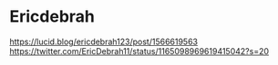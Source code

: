 # Ericdebrah
https://lucid.blog/ericdebrah123/post/1566619563
https://twitter.com/EricDebrah11/status/1165098969619415042?s=20
